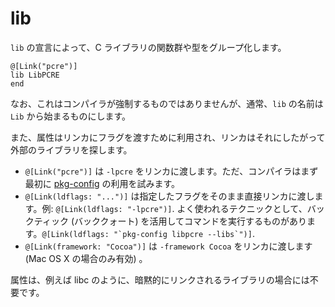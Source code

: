 # lib

`lib` の宣言によって、C ライブラリの関数群や型をグループ化します。

```crystal
@[Link("pcre")]
lib LibPCRE
end
```

なお、これはコンパイラが強制するものではありませんが、通常、`lib` の名前は `Lib` から始まるものにします。

また、属性はリンカにフラグを渡すために利用され、リンカはそれにしたがって外部のライブラリを探します。

* `@[Link("pcre")]` は `-lpcre` をリンカに渡します。ただ、コンパイラはまず最初に [pkg-config](http://en.wikipedia.org/wiki/Pkg-config) の利用を試みます。
* `@[Link(ldflags: "...")]` は指定したフラグをそのまま直接リンカに渡します。例: `@[Link(ldflags: "-lpcre")]`. よく使われるテクニックとして、バックティック (バッククォート) を活用してコマンドを実行するものがあります。``@[Link(ldflags: "`pkg-config libpcre --libs`")]``.
* `@[Link(framework: "Cocoa")]` は `-framework Cocoa` をリンカに渡します (Mac OS X の場合のみ有効) 。

属性は、例えば libc のように、暗黙的にリンクされるライブラリの場合には不要です。
